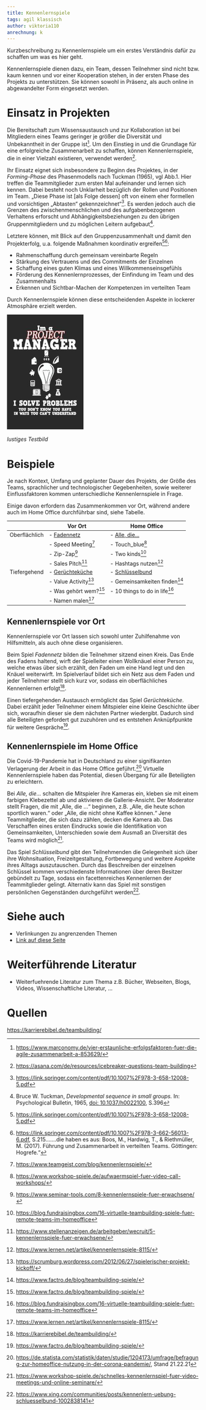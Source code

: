 ```yaml
---
title: Kennenlernspiele
tags: agil klassisch
author: viktoria110
anrechnung: k
---
```


Kurzbeschreibung zu Kennenlernspiele um ein erstes Verständnis dafür zu schaffen um was es hier geht.

Kennenlernspiele dienen dazu, ein Team, dessen Teilnehmer sind nicht bzw. kaum kennen und vor einer Kooperation stehen, in der ersten Phase des Projekts zu unterstützen. Sie können sowohl in Präsenz, als auch online in abgewandelter Form eingesetzt werden.

# Einsatz in Projekten

Die Bereitschaft zum Wissensaustausch und zur Kollaboration ist bei Mitgliedern eines Teams geringer je  größer die Diversität und Unbekanntheit in der Gruppe ist[^1]. 
Um den Einstieg in und die Grundlage für eine erfolgreiche Zusammenarbeit zu schaffen, können Kennenlernspiele, die in einer Vielzahl existieren, verwendet werden[^2].

Ihr Einsatz eignet sich insbesondere zu Beginn des Projektes, in der *Forming-Phase* des Phasenmodells nach Tuckman (1965), vgl Abb.1. Hier treffen die Teammitglieder zum ersten Mal aufeinander und lernen sich kennen. Dabei besteht noch Unklarheit bezüglich der Rollen und Positionen im Team. „Diese Phase ist [als Folge dessen] oft von einem eher formellen und vorsichtigen „Abtasten“ gekennzeichnet“[^3]. Es werden jedoch auch die Grenzen des zwischenmenschlichen und des aufgabenbezogenen Verhaltens erforscht und Abhängigkeitsbeziehungen zu den übrigen Gruppenmitgliedern und zu möglichen Leitern aufgebaut[^4]. 

Letztere können, mit Blick auf den Gruppenzusammenhalt und damit den Projekterfolg, u.a. folgende Maßnahmen koordinativ ergreifen[^3][^5]: 

* Rahmenschaffung durch gemeinsam vereinbarte Regeln
* Stärkung des Vertrauens und des Commitments der Einzelnen
* Schaffung eines guten Klimas und eines Willkommenseinsgefühls
* Förderung des Kennenlernprozesses, der Einfindung im Team und des Zusammenhalts
* Erkennen und Sichtbar-Machen der Kompetenzen im verteilten Team

Durch Kennenlernspiele können diese entscheidenden Aspekte in lockerer Atmosphäre erzielt werden.

![Beispielabbildung](Kennenlernspiele/test-file.jpg)

*lustiges Testbild*

# Beispiele

Je nach Kontext, Umfang und geplanter Dauer des Projekts, der Größe des Teams, sprachlicher und technologischer Gegebenheiten, sowie weiterer Einflussfaktoren kommen unterschiedliche Kennenlernspiele in Frage.

Einige davon erfordern das Zusammenkommen vor Ort, während andere auch im Home Office durchführbar sind, siehe Tabelle.

|               |  Vor Ort                         |  Home Office                     |
| ------------- | -------------------------------- | ---------------------------------|
| Oberflächlich |- [Fadennetz](#Fadennetz)         |- [Alle, die...](#Alle,_die_...) |
|               |- Speed Meeting[^6]                   |- Touch_blue[^12]                      | 
|               |- Zip-Zap[^7]                         |- Two kinds[^13]                       |
|               |- Sales Pitch[^8]                     |- Hashtags nutzen[^14]                 |
|Tiefergehend   |- [Gerüchteküche](#Gerüchteküche) |- [Schlüsselbund](#Schlüsselbund) |
|               |- Value Activity[^9]                  |- Gemeinsamkeiten finden[^15]          |
|               |- Was gehört wem?[^10]                 |- 10 things to do in life[^16]         | 
|               |- Namen malen[^11]                     |                                  |
               
## Kennenlernspiele vor Ort

Kennenlernspiele vor Ort lassen sich sowohl unter Zuhilfenahme von Hilfsmitteln, als auch ohne diese organisieren.  

Beim Spiel *Fadennetz*<a name="Fadennetz"></a> bilden die Teilnehmer sitzend einen Kreis. Das Ende des Fadens haltend, wirft der Spielleiter einen Wollknäuel einer Person zu, welche etwas über sich erzählt, den Faden um eine Hand legt und den Knäuel weiterwirft. Im Spielverlauf bildet sich ein Netz aus dem Faden und jeder Teilnehmer stellt sich kurz vor, sodass ein oberflächliches Kennenlernen erfolgt[^40].

Einen tiefergehenden Austausch ermöglicht das Spiel <a name="Gerüchteküche"></a>*Gerüchteküche*. Dabei erzählt jeder Teilnehmer einem Mitspieler eine kleine Geschichte über sich, woraufhin dieser sie dem nächsten Partner wiedergibt. Dadurch sind alle Beteiligten gefordert gut zuzuhören und es entstehen Anknüpfpunkte für weitere Gespräche[^41].

## Kennenlernspiele im Home Office

Die Covid-19-Pandemie hat in Deutschland zu einer signifikanten Verlagerung der Arbeit in das Home Office geführt.[^42] Virtuelle Kennenlernspiele haben das Potential, diesen Übergang für alle Beteiligten zu erleichtern.

Bei <a name="Alle,_die_..."></a>*Alle, die...* schalten die Mitspieler ihre Kameras ein, kleben sie mit einem farbigen Klebezettel ab und aktivieren die Gallerie-Ansicht. Der Moderator stellt Fragen, die mit „Alle, die …“ beginnen, z.B. „Alle, die heute schon sportlich waren.“ oder „Alle, die nicht ohne Kaffee können.“ Jene Teammitglieder, die sich dazu zählen, decken die Kamera ab. Das Verschaffen eines ersten Eindrucks sowie die Identifikation von Gemeinsamkeiten, Unterschieden sowie dem Ausmaß an Diversität des Teams wird möglich[^43].

Das Spiel <a name="Schlüsselbund"></a>*Schlüsselbund* gibt den Teilnehmenden die Gelegenheit sich über ihre Wohnsituation, Freizeitgestaltung, Fortbewegung und weitere Aspekte ihres Alltags auszutauschen. Durch das Beschreiben der einzelnen Schlüssel kommen verschiedenste Informationen über deren Besitzer gebündelt zu Tage, sodass ein facettenreiches Kennenlernen der Teammitglieder gelingt. Alternativ kann das Spiel mit sonstigen persönlichen Gegenständen durchgeführt werden[^44].

# Siehe auch

* Verlinkungen zu angrenzenden Themen
* [Link auf diese Seite](Kennenlernspiele.md)

# Weiterführende Literatur

* Weiterfuehrende Literatur zum Thema z.B. Bücher, Webseiten, Blogs, Videos, Wissenschaftliche Literatur, ...

# Quellen

[^1]: https://www.marconomy.de/vier-erstaunliche-erfolgsfaktoren-fuer-die-agile-zusammenarbeit-a-853629/
[^2]: https://asana.com/de/resources/icebreaker-questions-team-building
[^3]: https://link.springer.com/content/pdf/10.1007%2F978-3-658-12008-5.pdf
[^4]: Bruce W. Tuckman, *Developmental sequence in small groups.* In: Psychological Bulletin, 1965, [doi: 10.1037/h0022100](https://psycnet.apa.org/fulltext/1965-12187-001.pdf?auth_token=ab14c987a05299f8f0fb073cdffd37cec38e61f5&returnUrl=https%3A%2F%2Fpsycnet.apa.org%2Frecord%2F1965-12187-001), S.396
[^5]: https://link.springer.com/content/pdf/10.1007%2F978-3-662-56013-6.pdf, S.215…….die haben es aus: Boos, M., Hardwig, T., & Riethmüller, M. (2017). Führung und Zusammenarbeit in verteilten Teams. Göttingen: Hogrefe.“ 
[^6]: https://www.teamgeist.com/blog/kennenlernspiele/
[^7]: https://www.seminar-tools.com/8-kennenlernspiele-fuer-erwachsene/
[^8]: https://www.stellenanzeigen.de/arbeitgeber/wecruit/5-kennenlernspiele-fuer-erwachsene/
[^9]: https://scrumburg.wordpress.com/2012/06/27/spielerischer-projekt-kickoff/
[^10]: https://www.factro.de/blog/teambuilding-spiele/
[^11]: https://www.lernen.net/artikel/kennenlernspiele-8115/
[^12]: https://www.workshop-spiele.de/aufwaermspiel-fuer-video-call-workshops/
[^13]: https://blog.fundraisingbox.com/16-virtuelle-teambuilding-spiele-fuer-remote-teams-im-homeoffice
[^14]: https://www.lernen.net/artikel/kennenlernspiele-8115/
[^15]: https://www.factro.de/blog/teambuilding-spiele/
[^16]: https://blog.fundraisingbox.com/16-virtuelle-teambuilding-spiele-fuer-remote-teams-im-homeoffice
[^40]: https://karrierebibel.de/teambuilding/
[^41]: https://www.factro.de/blog/teambuilding-spiele/
[^42]: https://de.statista.com/statistik/daten/studie/1204173/umfrage/befragung-zur-homeoffice-nutzung-in-der-corona-pandemie/, Stand 21.22.21
[^43]: https://www.workshop-spiele.de/schnelles-kennenlernspiel-fuer-video-meetings-und-online-seminare/
[^44]: https://www.xing.com/communities/posts/kennenlern-uebung-schluesselbund-1002838141                                                                                       

<a name="Fadennetz"></a> https://karrierebibel.de/teambuilding/
